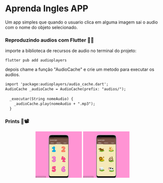 # Aprenda Ingles APP
Um app simples que quando o usuario clica em alguma imagem sai o audio com o nome do objeto selecionado.

### Reproduzindo audios com Flutter 🎵🌀

importe a biblioteca de recursos de audio no terminal do projeto:
```
flutter pub add audioplayers
```
depois chame a função "AudioCache" e crie um metodo para executar os audios.
```
import 'package:audioplayers/audio_cache.dart';
AudioCache _audioCache = AudioCache(prefix: "audios/");

  _executar(String nomeAudio) {
    _audioCache.play(nomeAudio + ".mp3");
  }
```

### Prints 📸📽
<p align="center">
  <img src="https://github.com/petscaramussi/aprenda_ingles/blob/main/assets/imagens/sreen1.png" width="30%" height="30%">
  <img src="https://github.com/petscaramussi/aprenda_ingles/blob/main/assets/imagens/sreen2.png" width="30%" height="30%">
</p>
